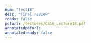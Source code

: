 ```yaml
---
num: "lect18"
desc: "Final review"
ready: false
pdfurl: /lectures/CS16_Lecture18.pdf
annotatedpdfurl: 
annotatedready: false
---
```

